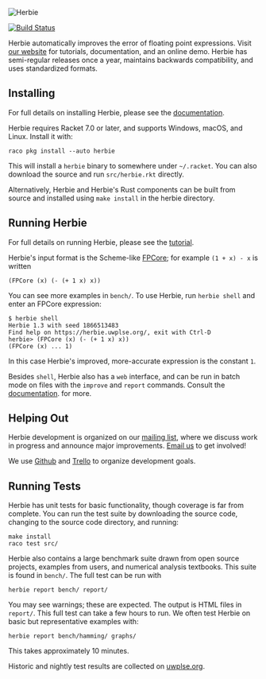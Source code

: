 ![Herbie](logo.png)


[![Build Status](https://travis-ci.org/uwplse/herbie.svg?branch=master)](https://travis-ci.org/uwplse/herbie)

Herbie automatically improves the error of floating point expressions.
Visit [our website](https://herbie.uwplse.org) for tutorials,
documentation, and an online demo. Herbie has semi-regular releases
once a year, maintains backwards compatibility, and uses standardized
formats.

Installing
----------

For full details on installing Herbie, please see the
[documentation](http://herbie.uwplse.org/doc/latest/installing.html).

Herbie requires Racket 7.0 or later, and supports Windows, macOS, and
Linux. Install it with:

    raco pkg install --auto herbie

This will install a `herbie` binary to somewhere under `~/.racket`.
You can also download the source and run `src/herbie.rkt` directly.

Alternatively, Herbie and Herbie's Rust components can be built from source and installed
  using `make install` in the herbie directory.

Running Herbie
--------------

For full details on running Herbie, please see the
[tutorial](http://herbie.uwplse.org/doc/latest/using-web.html).

Herbie's input format is the Scheme-like
[FPCore](http://fpbench.org/spec/fpcore-1.2.html);
for example `(1 + x) - x` is written 

    (FPCore (x) (- (+ 1 x) x))

You can see more examples in `bench/`. To use Herbie, run `herbie
shell` and enter an FPCore expression:

    $ herbie shell
    Herbie 1.3 with seed 1866513483
    Find help on https://herbie.uwplse.org/, exit with Ctrl-D
    herbie> (FPCore (x) (- (+ 1 x) x))
    (FPCore (x) ... 1)

In this case Herbie's improved, more-accurate expression is the
constant `1`.

Besides `shell`, Herbie also has a `web` interface, and can be run in
batch mode on files with the `improve` and `report` commands. Consult
the [documentation](http://herbie.uwplse.org/doc/latest/options.html).
for more.

Helping Out
-----------

Herbie development is organized on our
[mailing list](https://mailman.cs.washington.edu/mailman/listinfo/herbie),
where we discuss work in progress and announce major improvements.
[Email us](mailto:herbie@cs.washington.edu) to get involved!

We use [Github](https://github.com/uwplse/herbie) and
[Trello](https://trello.com/b/lh7b33Dr/herbie) to organize development
goals.

Running Tests
-------------

Herbie has unit tests for basic functionality, though coverage is far
from complete. You can run the test suite by downloading the source
code, changing to the source code directory, and running:

    make install
    raco test src/

Herbie also contains a large benchmark suite drawn from open source
projects, examples from users, and numerical analysis textbooks. This
suite is found in `bench/`. The full test can be run with

    herbie report bench/ report/
    
You may see warnings; these are expected. The output is HTML files in
`report/`. This full test can take a few hours to run. We often test
Herbie on basic but representative examples with:

    herbie report bench/hamming/ graphs/

This takes approximately 10 minutes.

Historic and nightly test results are collected on
[uwplse.org](http://herbie.uwplse.org/reports/).
